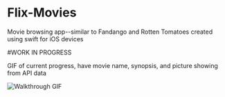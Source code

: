 # Flix-Movies
 Movie browsing app--similar to Fandango and Rotten Tomatoes created using swift for iOS devices
 
 #WORK IN PROGRESS 
 
 GIF of current progress, have movie name, synopsis, and picture showing from API data

![Walkthrough GIF](http://g.recordit.co/Kpb7sLL2m7.gif)

